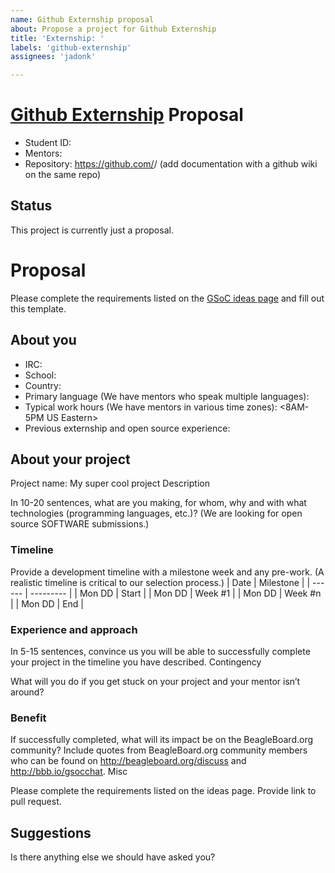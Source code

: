```yaml
---
name: Github Externship proposal
about: Propose a project for Github Externship
title: 'Externship: '
labels: 'github-externship'
assignees: 'jadonk'

---
```


# [Github Externship](https://github-externships.github.io/externship/) Proposal

* Student ID: <github ID of student making proposal>
* Mentors: <github IDs of people involved with BeagleBoard.org you think might help you>
* Repository: https://github.com/<your username>/<forked repository> (add documentation with a github wiki on the same repo)

## Status

This project is currently just a proposal.

# Proposal
Please complete the requirements listed on the [GSoC ideas page](https://bbb.io/gsocideas) and fill out this template.

## About you

* IRC: <IRC nickname>
* School: <university attending>
* Country: <geographical location>
* Primary language (We have mentors who speak multiple languages): <Language>
* Typical work hours (We have mentors in various time zones): <8AM-5PM US Eastern>
* Previous externship and open source experience: <links to some of your projects>

## About your project

Project name: My super cool project
Description

In 10-20 sentences, what are you making, for whom, why and with what technologies (programming languages, etc.)? (We are looking for open source SOFTWARE submissions.)

### Timeline

Provide a development timeline with a milestone week and any pre-work. (A realistic timeline is critical to our selection process.)
| Date   | Milestone |
| ------ | --------- |
| Mon DD | Start     |
| Mon DD | Week #1   |
| Mon DD | Week #n   |
| Mon DD | End       |

### Experience and approach

In 5-15 sentences, convince us you will be able to successfully complete your project in the timeline you have described.
Contingency

What will you do if you get stuck on your project and your mentor isn’t around?

### Benefit

If successfully completed, what will its impact be on the BeagleBoard.org community? Include quotes from BeagleBoard.org community members who can be found on http://beagleboard.org/discuss and http://bbb.io/gsocchat.
Misc

Please complete the requirements listed on the ideas page. Provide link to pull request.

## Suggestions

Is there anything else we should have asked you? 
